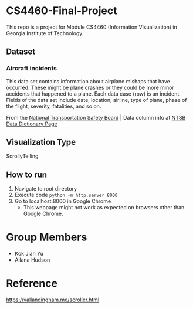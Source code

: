 # CS4460-Final-Project

This repo is a project for Module CS4460 (Information Visualization) in Georgia Institute of Technology.


## Dataset 

### Aircraft incidents

This data set contains information about airplane mishaps that have occurred. These might be plane crashes or they could be more minor accidents that happened to a plane. Each data case (row) is an incident. Fields of the data set include date, location, airline, type of plane, phase of the flight, severity, fatalities, and so on.

From the [National Transportation Safety Board](https://www.ntsb.gov/_layouts/ntsb.aviation/index.aspx) | Data column info at  [NTSB Data Dictionary Page](https://www.ntsb.gov/_layouts/ntsb.aviation/AviationDownloadDataDictionary.aspx)

## Visualization Type
ScrollyTelling

## How to run
1. Navigate to root directory
2. Execute code `python -m http.server 8000`
3. Go to localhost:8000 in Google Chrome
    * This webpage might not work as expected on browsers other than Google Chrome.


# Group Members
- Kok Jian Yu
- Allana Hudson

# Reference
https://vallandingham.me/scroller.html